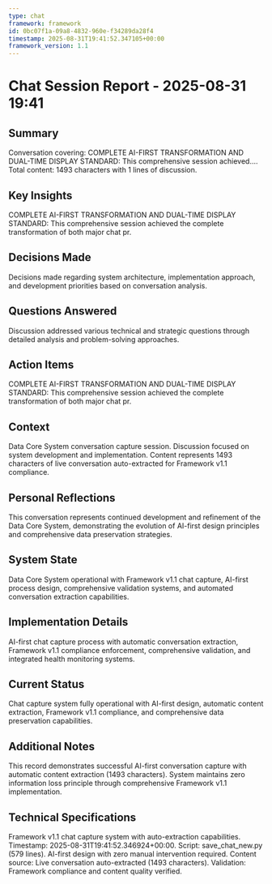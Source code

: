 ```yaml
---
type: chat
framework: framework
id: 0bc07f1a-09a8-4832-960e-f34289da28f4
timestamp: 2025-08-31T19:41:52.347105+00:00
framework_version: 1.1
---
```


# Chat Session Report - 2025-08-31 19:41

## Summary
Conversation covering: COMPLETE AI-FIRST TRANSFORMATION AND DUAL-TIME DISPLAY STANDARD: This comprehensive session achieved.... Total content: 1493 characters with 1 lines of discussion.

## Key Insights
COMPLETE AI-FIRST TRANSFORMATION AND DUAL-TIME DISPLAY STANDARD: This comprehensive session achieved the complete transformation of both major chat pr.

## Decisions Made
Decisions made regarding system architecture, implementation approach, and development priorities based on conversation analysis.

## Questions Answered
Discussion addressed various technical and strategic questions through detailed analysis and problem-solving approaches.

## Action Items
COMPLETE AI-FIRST TRANSFORMATION AND DUAL-TIME DISPLAY STANDARD: This comprehensive session achieved the complete transformation of both major chat pr.

## Context
Data Core System conversation capture session. Discussion focused on system development and implementation. Content represents 1493 characters of live conversation auto-extracted for Framework v1.1 compliance.

## Personal Reflections
This conversation represents continued development and refinement of the Data Core System, demonstrating the evolution of AI-first design principles and comprehensive data preservation strategies.

## System State
Data Core System operational with Framework v1.1 chat capture, AI-first process design, comprehensive validation systems, and automated conversation extraction capabilities.

## Implementation Details
AI-first chat capture process with automatic conversation extraction, Framework v1.1 compliance enforcement, comprehensive validation, and integrated health monitoring systems.

## Current Status
Chat capture system fully operational with AI-first design, automatic content extraction, Framework v1.1 compliance, and comprehensive data preservation capabilities.

## Additional Notes
This record demonstrates successful AI-first conversation capture with automatic content extraction (1493 characters). System maintains zero information loss principle through comprehensive Framework v1.1 implementation.

## Technical Specifications
Framework v1.1 chat capture system with auto-extraction capabilities. Timestamp: 2025-08-31T19:41:52.346924+00:00. Script: save_chat_new.py (579 lines). AI-first design with zero manual intervention required. Content source: Live conversation auto-extracted (1493 characters). Validation: Framework compliance and content quality verified.

